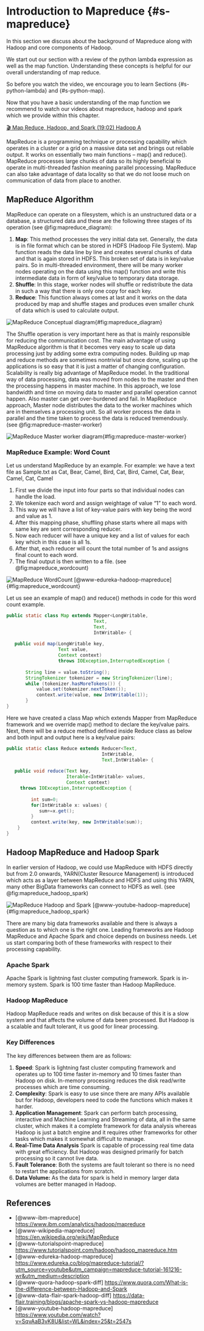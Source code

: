 # Introduction to Mapreduce {#s-mapreduce}

In this section we discuss about the background of Mapreduce along
with Hadoop and core components of Hadoop.

We start out our section with a review of the python lambda expression
as well as the map function.  Understanding these concepts is helpful
for our overall understanding of map reduce.

So before you watch the video, we encourage you to learn Sections
{#s-python-lambda} and {#s-python-map}.

Now that you have a basic understanding of the map function we
recommend to watch our videos about mapreduce, hadoop and spark which
we provide within this chapter.

[:clapper: Map Reduce, Hadoop, and Spark (19:02) Hadoop A](https://drive.google.com/file/d/1CmtoDDio-CYT9g4bsjclVfukA5TsIc8n/view?usp=sharing)


MapReduce is a programming technique or processing capability which
operates in a cluster or a grid on a massive data set and brings out
reliable output. It works on essentially two main functions – map()
and reduce().  MapReduce processes large chunks of data so its highly
beneficial to operate in multi-threaded fashion meaning parallel
processing. MapReduce can also take advantage of data locality so that
we do not loose much on communication of data from place to another.

## MapReduce Algorithm

MapReduce can operate on a filesystem, which is an unstructured data
or a database, a structured data and these are the following three
stages of its operation (see @fig:mapreduce_diagram):

1. **Map**: This method processes the very initial data set. Generally,
   the data is in file format which can be stored in HDFS (Hadoop File
   System). Map function reads the data line by line and creates
   several chunks of data and that is again stored in HDFS. This
   broken set of data is in key/value pairs. So in multi-threaded
   environment, there will be many worker nodes operating on the data
   using this map() function and write this intermediate data in form
   of key/value to temporary data storage.
2. **Shuffle**: In this stage, worker nodes will shuffle or redistribute
   the data in such a way that there is only one copy for each key.
3. **Reduce**: This function always comes at last and it works on the
   data produced by map and shuffle stages and produces even smaller
   chunk of data which is used to calculate output.

![MapReduce Conceptual diagram](images/mapreduce-diagram.png){#fig:mapreduce_diagram}


The Shuffle operation is very important here as that is mainly
responsible for reducing the communication cost.  The main advantage
of using MapReduce algorithm is that it becomes very easy to scale up
data processing just by adding some extra computing nodes. Building up
map and reduce methods are sometimes nontrivial but once done, scaling
up the applications is so easy that it is just a matter of changing
configuration. Scalability is really big advantage of MapReduce model.
In the traditional way of data processing, data was moved from nodes
to the master and then the processing happens in master machine. In
this approach, we lose bandwidth and time on moving data to master and
parallel operation cannot happen. Also master can get over-burdened
and fail.  In MapReduce approach, Master node distributes the data to
the worker machines which are in themselves a processing unit. So all
worker process the data in parallel and the time taken to process the
data is reduced tremendously. (see @fig:mapreduce-master-worker)

![MapReduce Master worker diagram](images/mapreduce-master-worker.png){#fig:mapreduce-master-worker}

### MapReduce Example: Word Count

Let us understand MapReduce by an example. For example: we have a text
file as Sample.txt as Cat, Bear, Camel, Bird, Cat, Bird, Camel, Cat,
Bear, Camel, Cat, Camel

1. First we divide the input into four parts so that individual nodes
   can handle the load.
2. We tokenize each word and assign weightage of value “1” to each word.
3. This way we will have a list of key-value pairs with key being the
   word and value as 1.
4. After this mapping phase, shuffling phase starts where all maps
   with same key are sent corresponding reducer.
5. Now each reducer will have a unique key and a list of values for
   each key which in this case is all 1s.
6. After that, each reducer will count the total number of 1s and
   assigns final count to each word.
7. The final output is then written to a file. (see
   @fig:mapreduce_wordcount)

![MapReduce WordCount [@www-edureka-hadoop-mapreduce] ](images/mapreduce_wordcount.png){#fig:mapreduce_wordcount}

 

Let us see an example of map() and reduce() methods in code for this
word count example.

```java
public static class Map extends Mapper<LongWritable,
                                Text,
                                Text,
                                IntWritable> {
 
   public void map(LongWritable key,
                   Text value,
                   Context context)
                   throws IOException,InterruptedException {
 
       String line = value.toString();
       StringTokenizer tokenizer = new StringTokenizer(line);
       while (tokenizer.hasMoreTokens()) {
           value.set(tokenizer.nextToken());
           context.write(value, new IntWritable(1));
       }
}           
```

Here we have created a class Map which extends Mapper from MapReduce
framework and we override map() method to declare the key/value pairs.
Next, there will be a reduce method defined inside Reduce class as
below and both input and output here is a key/value pairs:

```java
public static class Reduce extends Reducer<Text,
                                   IntWritable,
                                   Text,IntWritable> {
 
   public void reduce(Text key,
                      Iterable<IntWritable> values,
                      Context context)
     throws IOException,InterruptedException {
 
         int sum=0;
         for(IntWritable x: values) {
            sum+=x.get();
         }
         context.write(key, new IntWritable(sum));
    }
}

```

## Hadoop MapReduce and Hadoop Spark

In earlier version of Hadoop, we could use MapReduce with HDFS
directly but from 2.0 onwards, YARN(Cluster Resource Management) is
introduced which acts as a layer between MapReduce and HDFS and using
this YARN, many other BigData frameworks can connect to HDFS as
well. (see @fig:mapreduce_hadoop_spark)

![MapReduce Hadoop and Spark [@www-youtube-hadoop-mapreduce] ](images/mapreduce_hadoop_spark.png){#fig:mapreduce_hadoop_spark}
 

There are many big data frameworks available and there is always a
question as to which one is the right one. Leading frameworks are
Hadoop MapReduce and Apache Spark and choice depends on business
needs.  Let us start comparing both of these frameworks with respect
to their processing capability.

### Apache Spark

Apache Spark is lightning fast cluster computing framework. Spark is
in-memory system. Spark is 100 time faster than Hadoop MapReduce.

### Hadoop MapReduce

Hadoop MapReduce reads and writes on disk because of this it is a slow
system and that affects the volume of data been processed. But Hadoop
is a scalable and fault tolerant, it us good for linear processing.

### Key Differences

The key differences between them are as follows:

1. **Speed**: Spark is lightning fast cluster computing framework and
   operates up to 100 time faster in-memory and 10 times faster than
   Hadoop on disk. In-memory processing reduces the disk read/write
   processes which are time consuming.
2. **Complexity**: Spark is easy to use since there are many APIs available
   but for Hadoop, developers need to code the functions which makes
   it harder.
3. **Application Management**: Spark can perform batch processing,
   interactive and Machine Learning and Streaming of data, all in the
   same cluster, which makes it a complete framework for data analysis
   whereas Hadoop is just a batch engine and it requires other
   frameworks for other tasks which makes it somewhat difficult to
   manage.
4. **Real-Time Data Analysis** Spark is capable of processing real time
   data with great efficiency. But Hadoop was designed primarily for
   batch processing so it cannot live data.
5. **Fault Tolerance**: Both the systems are fault tolerant so there is no
   need to restart the applications from scratch.
6. **Data Volume:** As the data for spark is held in memory larger
   data volumes are better managed in Hadoop.
   
## References

* [@www-ibm-mapreduce] https://www.ibm.com/analytics/hadoop/mapreduce
* [@www-wikipedia-mapreduce] https://en.wikipedia.org/wiki/MapReduce
* [@www-tutorialspoint-mapreduce] https://www.tutorialspoint.com/hadoop/hadoop_mapreduce.htm
* [@www-edureka-hadoop-mapreduce] https://www.edureka.co/blog/mapreduce-tutorial/?utm_source=youtube&utm_campaign=mapreduce-tutorial-161216-wr&utm_medium=description
* [@www-quora-hadoop-spark-diff] https://www.quora.com/What-is-the-difference-between-Hadoop-and-Spark
* [@www-data-flair-spark-hadoop-diff] https://data-flair.training/blogs/apache-spark-vs-hadoop-mapreduce
* [@www-youtube-hadoop-mapreduce] https://www.youtube.com/watch?v=SqvAaB3vK8U&list=WL&index=25&t=2547s

